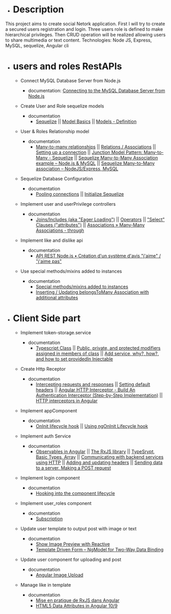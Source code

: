 * # Description

This project aims to create social Netork application. First I will try to create a secured users registration and login. Three users role is defined to make hierarchical privileges. Then CRUD operation will be realized allowing users to share multimedia or text content. Technologies: Node JS, Express, MySQL, sequelize, Angular cli

* # users and roles RestAPIs

    * Connect MySQL Database Server from Node.js
        * documentation: [Connecting to the MySQL Database Server from Node.js](https://www.mysqltutorial.org/mysql-nodejs/connect/)
    
    * Create User and Role sequelize models
        * documentation
            * [Sequelize](https://sequelize.org/) || [Model Basics](https://sequelize.org/master/manual/model-basics.html) || [Models - Definition](https://sequelize.readthedocs.io/en/2.0/docs/models-definition/)

    * User & Roles Relationship model
        * documentation
            * [Many-to-many relationships](https://fmhelp.filemaker.com/help/18/fmp/en/index.html#page/FMP_Help/many-to-many-relationships.html) || [Relations / Associations](https://sequelize.readthedocs.io/en/latest/docs/associations/) || [Setting up a connection](https://sequelize.readthedocs.io/en/2.0/docs/getting-started/) || [Junction Model Pattern: Many-to-Many - Sequelize](https://khalilstemmler.com/articles/sequelize-tags-junction-pattern/) || [Sequelize Many-to-Many Association example – Node.js & MySQL](https://bezkoder.com/sequelize-associate-many-to-many/) || [Sequelize Many-to-Many association – NodeJS/Express, MySQL](https://grokonez.com/node-js/sequelize-many-to-many-association-nodejs-express-mysql)

    * Sequelize Database Configuration
        * documentation
            * [Pooling connections](https://www.npmjs.com/package/mysql#pooling-connections) || [Initialize Sequelize](https://bezkoder.com/node-js-express-sequelize-mysql/)

    * Implement user and userPrivilege controllers
        * documentation
            * [Joins/Includes (aka "Eager Loading")](https://sequelizedocs.fullstackacademy.com/eager-loading/#joinsincludes-aka-eager-loading) || [Operators](https://sequelize.org/master/manual/model-querying-basics.html#operators) || ["Select" Clauses ("attributes")](https://sequelizedocs.fullstackacademy.com/querying/#select-clauses-attributes) || [Associations » Many-Many Associations - through](https://sequelizedocs.fullstackacademy.com/many-many-associations/)
    * Implement like and dislike api
        * documentation
            * [API REST Node.js • Création d'un système d'avis "j'aime" / "j'aime pas"](https://www.youtube.com/watch?v=SMA-JDHSLEw)
    * Use special methods/mixins added to instances
        * documentation
            * [Special methods/mixins added to instances](https://sequelize.org/master/manual/assocs.html)
            * [Inserting / Updating belongsToMany Association with additional attributes](https://github.com/sequelize/sequelize/issues/8381)

* # Client Side part 

    * Implement token-storage.service
        * documentation
            * [Typescript Class](https://www.typescriptlang.org/docs/handbook/classes.html#introduction) || [Public, private, and protected modifiers assigned in members of class](https://www.typescriptlang.org/docs/handbook/classes.html#public-private-and-protected-modifiers) || [Add service, why?, how?, and how to set providedIn Injectable](https://angular.io/tutorial/toh-pt4#add-services)
    
    * Create Http Receptor
        * documentation
            * [Intercepting requests and responses](https://angular.io/guide/http#intercepting-requests-and-responses) || [Setting default headers](https://angular.io/guide/http#setting-default-headers) || [Angular HTTP Interceptor - Build An Authentication Interceptor (Step-by-Step Implementation)](https://www.youtube.com/watch?v=suTtA0Hlwlk) || [HTTP interceptors in Angular](https://blog.angulartraining.com/http-interceptors-in-angular-61dcf80b6bdd)

    * Implement appComponent 
        * documentation
            * [OnInit lifecycle hook](https://angular.io/api/core/OnInit#oninit) || [Using ngOnInit Lifecycle hook](https://www.youtube.com/watch?v=YYT5zIRBn8A)
    
    * Implement auth Service
        * documentation
            * [Observables in Angular](https://angular.io/guide/observables-in-angular#observables-in-angular) || [The RxJS library](https://angular.io/guide/rx-library#the-rxjs-library) || [TypeSrypt, Basic Types, Array](https://www.typescriptlang.org/docs/handbook/basic-types.html#array) || [Communicating with backend services using HTTP](https://angular.io/guide/http#communicating-with-backend-services-using-http) || [Adding and updating headers](https://angular.io/guide/http#adding-and-updating-headers) || [Sending data to a server, Making a POST request](https://angular.io/guide/http#sending-data-to-a-server)
    
    * Implement login component 
        * documentation 
            * [Hooking into the component lifecycle](https://angular.io/guide/lifecycle-hooks#hooking-into-the-component-lifecycle)
    * Implement user_roles component
        * documentation
            * [Subscription](https://rxjs.dev/guide/subscription)
    * Update user template to output post with image or text
        * documentation
            * [Show Image Preview with Reactive](https://www.positronx.io/angular-8-show-image-preview-with-reactive-forms-tutorial/)
            * [Template Driven Form – NgModel for Two-Way Data Binding](https://grokonez.com/frontend/angular/angular-6/angular-6-template-driven-form-ngmodel-for-two-way-data-binding)
    * Update user component for uploading and post
        * documentation
            * [Angular Image Upload](https://www.youtube.com/watch?v=YkvqLNcJz3Y)
    * Manage like in template
        * documentation
            * [Mise en pratique de RxJS dans Angular](https://makina-corpus.com/blog/metier/2017/premiers-pas-avec-rxjs-dans-angular)
            * [HTML5 Data Attributes in Angular 10/9](https://www.techiediaries.com/add-access-html-data-attribute-angular/)
